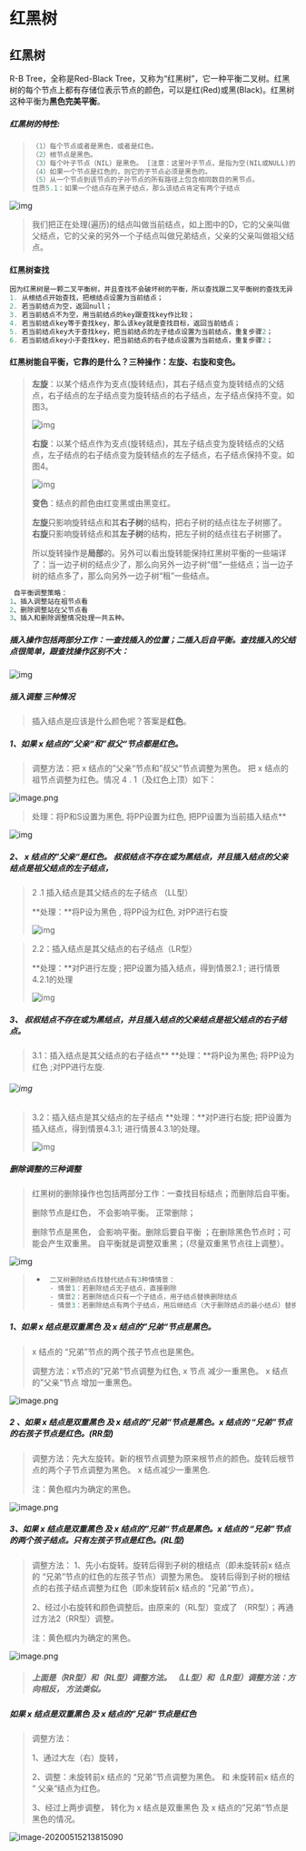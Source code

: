# 红黑树

## 红黑树

   R-B Tree，全称是Red-Black Tree，又称为“红黑树”，它一种平衡二叉树。红黑树的每个节点上都有存储位表示节点的颜色，可以是红(Red)或黑(Black)。红黑树这种平衡为**黑色完美平衡**。

##### 红黑树的特性:

> ```c++
> （1）每个节点或者是黑色，或者是红色。
> （2）根节点是黑色。
> （3）每个叶子节点（NIL）是黑色。 [注意：这里叶子节点，是指为空(NIL或NULL)的叶子节点！]
> （4）如果一个节点是红色的，则它的子节点必须是黑色的。
> （5）从一个节点到该节点的子孙节点的所有路径上包含相同数目的黑节点。
> 性质5.1：如果一个结点存在黑子结点，那么该结点肯定有两个子结点
> ```

![img](https://upload-images.jianshu.io/upload_images/2392382-abedf3ecc733ccd5.png?imageMogr2/auto-orient/strip|imageView2/2/w/772/format/webp)

> 我们把正在处理(遍历)的结点叫做当前结点，如上图中的D，它的父亲叫做父结点，它的父亲的另外一个子结点叫做兄弟结点，父亲的父亲叫做祖父结点。

#### 红黑树查找

```c++
因为红黑树是一颗二叉平衡树，并且查找不会破坏树的平衡，所以查找跟二叉平衡树的查找无异：
1. 从根结点开始查找，把根结点设置为当前结点；
2. 若当前结点为空，返回null；
3. 若当前结点不为空，用当前结点的key跟查找key作比较；
4. 若当前结点key等于查找key，那么该key就是查找目标，返回当前结点；
5. 若当前结点key大于查找key，把当前结点的左子结点设置为当前结点，重复步骤2；
6. 若当前结点key小于查找key，把当前结点的右子结点设置为当前结点，重复步骤2；
```



#### 红黑树能自平衡，它靠的是什么？三种操作：左旋、右旋和变色。

> **左旋**：以某个结点作为支点(旋转结点)，其右子结点变为旋转结点的父结点，右子结点的左子结点变为旋转结点的右子结点，左子结点保持不变。如图3。
>
> ![img](https://upload-images.jianshu.io/upload_images/2392382-a95db442f1b47f8a.png?imageMogr2/auto-orient/strip|imageView2/2/w/1200/format/webp)
>
> **右旋**：以某个结点作为支点(旋转结点)，其左子结点变为旋转结点的父结点，左子结点的右子结点变为旋转结点的左子结点，右子结点保持不变。如图4。
>
> ![img](https://upload-images.jianshu.io/upload_images/2392382-0676a8e2a12e2a0b.png?imageMogr2/auto-orient/strip|imageView2/2/w/1200/format/webp)
>
> **变色**：结点的颜色由红变黑或由黑变红。
>
> **左旋**只影响旋转结点和其**右子树**的结构，把右子树的结点往左子树挪了。
>  **右旋**只影响旋转结点和其**左子树**的结构，把左子树的结点往右子树挪了。
>
> 所以旋转操作是**局部**的。另外可以看出旋转能保持红黑树平衡的一些端详了：当一边子树的结点少了，那么向另外一边子树“借”一些结点；当一边子树的结点多了，那么向另外一边子树“租”一些结点。

```c++
 自平衡调整策略：
1、插入调整站在祖节点看
2、删除调整站在父节点看
3、插入和删除调整情况处理一共五种。
```



##### 插入操作包括两部分工作：一查找插入的位置；二插入后自平衡。查找插入的父结点很简单，跟查找操作区别不大：

![img](https://upload-images.jianshu.io/upload_images/2392382-fa2b78271263d2c8.png?imageMogr2/auto-orient/strip|imageView2/2/format/webp)

##### 插入调整 三种情况

> 插入结点是应该是什么颜色呢？答案是**红色**。

##### 1、如果 x 结点的”父亲“和”叔父“节点都是红色。

> 调整方法：把 x 结点的”父亲“节点和”叔父“节点调整为黑色。 把 x 结点的祖节点调整为红色。情况 4 . 1（及红色上顶）如下：

![image.png](http://ww1.sinaimg.cn/large/00882iMugy1ges7g0pieij30rw0g8myq.jpg)

>处理：将P和S设置为黑色, 将PP设置为红色, 把PP设置为当前插入结点**

![img](https://upload-images.jianshu.io/upload_images/2392382-9f2c746bf0769f49.png?imageMogr2/auto-orient/strip|imageView2/2/w/656/format/webp)



##### 2、 x 结点的”父亲“是红色。 叔叔结点不存在或为黑结点，并且插入结点的父亲结点是祖父结点的左子结点，

> 2 .1 插入结点是其父结点的左子结点   （LL型）
>
> **处理：**将P设为黑色 , 将PP设为红色, 对PP进行右旋
>
> ![img](https://upload-images.jianshu.io/upload_images/2392382-ab4097b750826870.png?imageMogr2/auto-orient/strip|imageView2/2/w/670/format/webp)

> 2.2：插入结点是其父结点的右子结点（LR型）
>
> **处理：**对P进行左旋 ; 把P设置为插入结点，得到情景2.1 ; 进行情景4.2.1的处理
>
> ![img](https://upload-images.jianshu.io/upload_images/2392382-fbfc4f299941cb8b.png?imageMogr2/auto-orient/strip|imageView2/2/w/1024/format/webp)

##### 3、 叔叔结点不存在或为黑结点，并且插入结点的父亲结点是祖父结点的右子结点。

> 3.1：插入结点是其父结点的右子结点**
> **处理：**将P设为黑色; 将PP设为红色 ;对PP进行左旋.

###### ![img](https://upload-images.jianshu.io/upload_images/2392382-2bc24a78b68dae51.png?imageMogr2/auto-orient/strip|imageView2/2/w/622/format/webp)

> 3.2：插入结点是其父结点的左子结点
> **处理：**对P进行右旋; 把P设置为插入结点，得到情景4.3.1; 进行情景4.3.1的处理。
>
> ![img](https://upload-images.jianshu.io/upload_images/2392382-ee1a9027ddcc210a.png?imageMogr2/auto-orient/strip|imageView2/2/w/1016/format/webp)

##### 删除调整的三种调整

> 红黑树的删除操作也包括两部分工作：一查找目标结点；而删除后自平衡。
>
> 删除节点是红色， 不会影响平衡。 正常删除；
>
> 删除节点是黑色， 会影响平衡。删除后要自平衡 ；在删除黑色节点时；可能会产生双重黑。 自平衡就是调整双重黑；（尽量双重黑节点往上调整）。

![img](https://upload-images.jianshu.io/upload_images/2392382-edaf96e55f08c198.png?imageMogr2/auto-orient/strip|imageView2/2/format/webp)

> - ```C++
>    二叉树删除结点找替代结点有3种情情景：
>    - 情景1：若删除结点无子结点，直接删除
>    - 情景2：若删除结点只有一个子结点，用子结点替换删除结点
>    - 情景3：若删除结点有两个子结点，用后继结点（大于删除结点的最小结点）替换删除结点
>    ```

##### 1、如果 x 结点是双重黑色 及 x 结点的”兄弟“节点是黑色。

> x 结点的 “兄弟”节点的两个孩子节点也是黑色。
>
> 调整方法：x节点的”兄弟“节点调整为红色,  x 节点 减少一重黑色。 x 结点的”父亲“节点 增加一重黑色。

![image.png](http://ww1.sinaimg.cn/large/00882iMugy1ges9383znsj30tq0j8406.jpg)

##### 2 、如果 x 结点是双重黑色 及 x 结点的”兄弟“节点是黑色。x 结点的 “兄弟”节点的右孩子节点是红色。(RR型) 

> ​	调整方法：先大左旋转。新的根节点调整为原来根节点的颜色。旋转后根节点的两个子节点调整为黑色。 x 结点减少一重黑色.
>
> 注：黄色框内为确定的黑色。

![image.png](http://ww1.sinaimg.cn/large/00882iMugy1getg4qr88rj30ph0fs44g.jpg)

##### 3、如果 x 结点是双重黑色 及 x 结点的”兄弟“节点是黑色。x 结点的 “兄弟”节点的两个孩子结点。只有左孩子节点是红色。(RL型)

>调整方法：
>1、先小右旋转。旋转后得到子树的根结点（即未旋转前x 结点的 “兄弟”节点的红色的左孩子节点）调整为黑色。 旋转后得到子树的根结点的右孩子结点调整为红色（即未旋转前x 结点的 “兄弟”节点）。
>
>2、经过小右旋转和颜色调整后。由原来的（RL型）变成了 （RR型）；再通过方法2（RR型）调整。
>
>注：黄色框内为确定的黑色。

![image.png](http://ww1.sinaimg.cn/large/00882iMugy1getgllzi9pj30ot0dsn27.jpg)

> ##### 上面是（RR型）和（RL型）调整方法。 （LL型）和（LR型）调整方法：方向相反， 方法类似。

##### 如果 x 结点是双重黑色 及 x 结点的”兄弟“节点是红色

> 调整方法：
>
> 1、通过大左（右）旋转，
>
>  2、调整：未旋转前x 结点的 “兄弟”节点调整为黑色。  和 未旋转前x 结点的 “ 父亲“结点为红色。
>
> 3、经过上两步调整， 转化为 x 结点是双重黑色 及 x 结点的”兄弟“节点是黑色的情况。

![image-20200515213815090](/home/xiongdongdong/.config/Typora/typora-user-images/image-20200515213815090.png)
